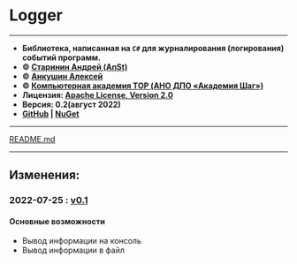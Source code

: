 # Logger

***

* **Библиотека, написанная на `C#` для журналирования (логирования) событий программ.**
* **© [Старинин Андрей \(AnSt\)](https://github.com/anst-foto)**
* **© [Анкушин Алексей](https://github.com/AnkushinAA)**
* **© [Компьютерная академия TOP (АНО ДПО «Академия Шаг»)](https://github.com/it-top-shambala)**
* **Лицензия: [Apache License, Version 2.0](http://www.apache.org/licenses/LICENSE-2.0)**
* **Версия: 0.2(август 2022)**
* **[GitHub](https://github.com/it-top-shambala/Logger/releases) | [NuGet](https://www.nuget.org/packages/Logger_csharp)**

***

[README.md](README.md)

***

## Изменения:

### 2022-07-25 : [v0.1](https://github.com/it-top-shambala/Logger/releases/tag/v0.1) 

#### Основные возможности

- Вывод информации на консоль
- Вывод информации в файл
